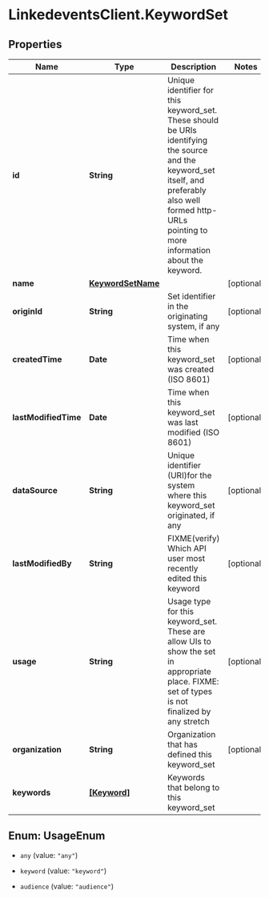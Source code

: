 # LinkedeventsClient.KeywordSet

## Properties
Name | Type | Description | Notes
------------ | ------------- | ------------- | -------------
**id** | **String** | Unique identifier for this keyword_set. These should be URIs identifying the source and the keyword_set itself, and preferably also well formed http-URLs pointing to more information about the keyword. | 
**name** | [**KeywordSetName**](KeywordSetName.md) |  | [optional] 
**originId** | **String** | Set identifier in the originating system, if any | [optional] 
**createdTime** | **Date** | Time when this keyword_set was created (ISO 8601) | [optional] 
**lastModifiedTime** | **Date** | Time when this keyword_set was last modified (ISO 8601) | [optional] 
**dataSource** | **String** | Unique identifier (URI)for the system where this keyword_set originated, if any | [optional] 
**lastModifiedBy** | **String** | FIXME(verify) Which API user most recently edited this keyword | [optional] 
**usage** | **String** | Usage type for this keyword_set. These are allow UIs to show the set in appropriate place. FIXME: set of types is not finalized by any stretch | [optional] 
**organization** | **String** | Organization that has defined this keyword_set | [optional] 
**keywords** | [**[Keyword]**](Keyword.md) | Keywords that belong to this keyword_set | 


<a name="UsageEnum"></a>
## Enum: UsageEnum


* `any` (value: `"any"`)

* `keyword` (value: `"keyword"`)

* `audience` (value: `"audience"`)




